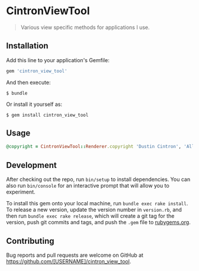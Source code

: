 # CintronViewTool

> Various view specific methods for applications I use.

## Installation

Add this line to your application's Gemfile:

```ruby
gem 'cintron_view_tool'
```

And then execute:

    $ bundle

Or install it yourself as:

    $ gem install cintron_view_tool

## Usage

```ruby
@copyright = CintronViewTool::Renderer.copyright 'Dustin Cintron', 'All rights reserved'
```

## Development

After checking out the repo, run `bin/setup` to install dependencies. You can also run `bin/console` for an interactive prompt that will allow you to experiment.

To install this gem onto your local machine, run `bundle exec rake install`. To release a new version, update the version number in `version.rb`, and then run `bundle exec rake release`, which will create a git tag for the version, push git commits and tags, and push the `.gem` file to [rubygems.org](https://rubygems.org).

## Contributing

Bug reports and pull requests are welcome on GitHub at https://github.com/[USERNAME]/cintron_view_tool.
